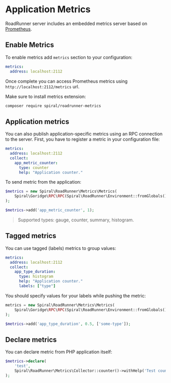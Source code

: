 # Application Metrics

RoadRunner server includes an embedded metrics server based on [Prometheus](https://prometheus.io/).

## Enable Metrics

To enable metrics add `metrics` section to your configuration:

```yaml
metrics:
  address: localhost:2112
```

Once complete you can access Prometheus metrics using `http://localhost:2112/metrics` url.

Make sure to install metrics extension:

```bash
composer require spiral/roadrunner-metrics
```

## Application metrics

You can also publish application-specific metrics using an RPC connection to the server. First, you have to register a metric in your
configuration file:

```yaml
metrics:
  address: localhost:2112
  collect:
    app_metric_counter:
      type: counter
      help: "Application counter."
```

To send metric from the application:

```php
$metrics = new Spiral\RoadRunner\Metrics\Metrics(
    Spiral\Goridge\RPC\RPC(Spiral\RoadRunner\Environment::fromGlobals()->getRPCAddress())
);

$metrics->add('app_metric_counter', 1);
```

> Supported types: gauge, counter, summary, histogram.

## Tagged metrics

You can use tagged (labels) metrics to group values:

```yaml
metrics:
  address: localhost:2112
  collect:
    app_type_duration:
      type: histogram
      help: "Application counter."
      labels: ["type"]
```

You should specify values for your labels while pushing the metric:

```php
metrics = new Spiral\RoadRunner\Metrics\Metrics(
    Spiral\Goridge\RPC\RPC(Spiral\RoadRunner\Environment::fromGlobals()->getRPCAddress())
);

$metrics->add('app_type_duration', 0.5, ['some-type']);
```

## Declare metrics

You can declare metric from PHP application itself:

```php
$metrics->declare(
    'test',
    Spiral\RoadRunner\Metrics\Collector::counter()->withHelp('Test counter')
);
```
